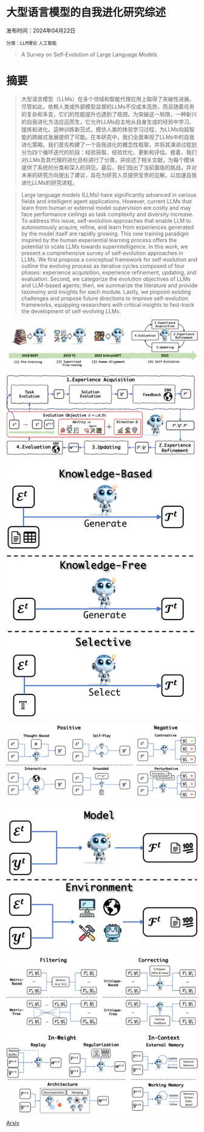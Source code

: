 # 大型语言模型的自我进化研究综述

发布时间：2024年04月22日

`分类：LLM理论` `人工智能`

> A Survey on Self-Evolution of Large Language Models

# 摘要

> 大型语言模型（LLMs）在多个领域和智能代理应用上取得了突破性进展。尽管如此，依赖人类或外部模型监督的LLMs不仅成本高昂，而且随着任务的复杂和多变，它们的性能提升也遇到了瓶颈。为突破这一局限，一种新兴的自我进化方法应运而生，它允许LLMs自主地从自身生成的经验中学习、提炼和进化。这种训练新范式，模仿人类的体验学习过程，为LLMs向超智能的跨越式发展提供了可能。在本研究中，我们全面审视了LLMs中的自我进化策略。我们首先构建了一个自我进化的概念性框架，并将其演进过程划分为四个循环迭代的阶段：经验获取、经验优化、更新和评估。接着，我们对LLMs及其代理的进化目标进行了分类，并综述了相关文献，为每个模块提供了系统的分类和深入的洞见。最后，我们指出了当前面临的挑战，并对未来的研究方向提出了建议，旨在为研究人员提供宝贵的见解，以加速自我进化LLMs的研究进程。

> Large language models (LLMs) have significantly advanced in various fields and intelligent agent applications. However, current LLMs that learn from human or external model supervision are costly and may face performance ceilings as task complexity and diversity increase. To address this issue, self-evolution approaches that enable LLM to autonomously acquire, refine, and learn from experiences generated by the model itself are rapidly growing. This new training paradigm inspired by the human experiential learning process offers the potential to scale LLMs towards superintelligence. In this work, we present a comprehensive survey of self-evolution approaches in LLMs. We first propose a conceptual framework for self-evolution and outline the evolving process as iterative cycles composed of four phases: experience acquisition, experience refinement, updating, and evaluation. Second, we categorize the evolution objectives of LLMs and LLM-based agents; then, we summarize the literature and provide taxonomy and insights for each module. Lastly, we pinpoint existing challenges and propose future directions to improve self-evolution frameworks, equipping researchers with critical insights to fast-track the development of self-evolving LLMs.

![大型语言模型的自我进化研究综述](../../../paper_images/2404.14387/x1.png)

![大型语言模型的自我进化研究综述](../../../paper_images/2404.14387/x2.png)

![大型语言模型的自我进化研究综述](../../../paper_images/2404.14387/x3.png)

![大型语言模型的自我进化研究综述](../../../paper_images/2404.14387/x4.png)

![大型语言模型的自我进化研究综述](../../../paper_images/2404.14387/x5.png)

![大型语言模型的自我进化研究综述](../../../paper_images/2404.14387/x6.png)

![大型语言模型的自我进化研究综述](../../../paper_images/2404.14387/x7.png)

[Arxiv](https://arxiv.org/abs/2404.14387)